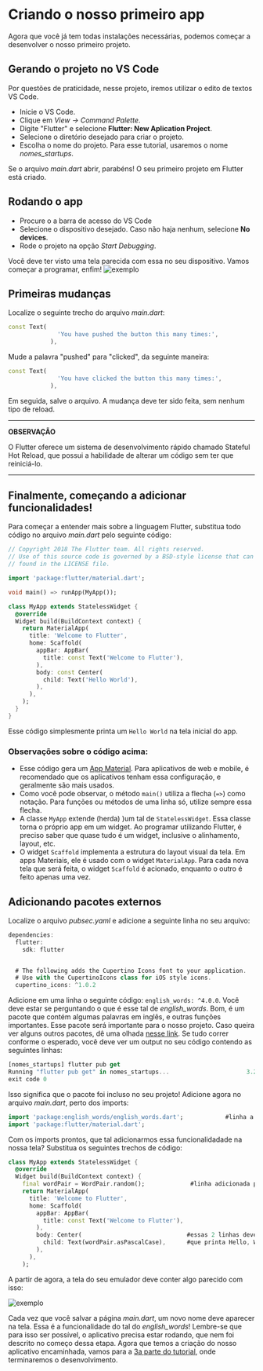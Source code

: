 # Criando o nosso primeiro app

Agora que você já tem todas instalações necessárias, podemos começar a desenvolver o nosso primeiro projeto.

## Gerando o projeto no VS Code
Por questões de praticidade, nesse projeto, iremos utilizar o edito de textos VS Code. 

- Inicie o VS Code.
- Clique em *View -> Command Palette*.
- Digite "Flutter" e selecione **Flutter: New Aplication Project**.
- Selecione o diretório desejado para criar o projeto.
- Escolha o nome do projeto. Para esse tutorial, usaremos o nome *nomes_startups*.

Se o arquivo *main.dart* abrir, parabéns! O seu primeiro projeto em Flutter está criado.

## Rodando o app
- Procure o a barra de acesso do VS Code
- Selecione o dispositivo desejado. Caso não haja nenhum, selecione **No devices**.
- Rode o projeto na opção *Start Debugging*.

Você deve ter visto uma tela parecida com essa no seu dispositivo. Vamos começar a programar, enfim!
![exemplo](./img/example.png)

## Primeiras mudanças
Localize o seguinte trecho do arquivo *main.dart*:
``` dart
const Text(
              'You have pushed the button this many times:',
            ),
```

Mude a palavra "pushed" para "clicked", da seguinte maneira:
```dart
const Text(
              'You have clicked the button this many times:',
            ),
```

Em seguida, salve o arquivo. A mudança deve ter sido feita, sem nenhum tipo de reload.

---
**OBSERVAÇÃO**

O Flutter oferece um sistema de desenvolvimento rápido chamado Stateful Hot Reload, que possui a habilidade de alterar um código sem ter que reiniciá-lo.

---

## Finalmente, começando a adicionar funcionalidades!

Para começar a entender mais sobre a linguagem Flutter, substitua todo código no arquivo *main.dart* pelo seguinte código:
```dart
// Copyright 2018 The Flutter team. All rights reserved.
// Use of this source code is governed by a BSD-style license that can be
// found in the LICENSE file.

import 'package:flutter/material.dart';

void main() => runApp(MyApp());

class MyApp extends StatelessWidget {
  @override
  Widget build(BuildContext context) {
    return MaterialApp(
      title: 'Welcome to Flutter',
      home: Scaffold(
        appBar: AppBar(
          title: const Text('Welcome to Flutter'),
        ),
        body: const Center(
          child: Text('Hello World'),
        ),
      ),
    );
  }
}

```

Esse código simplesmente printa um ```Hello World``` na tela inicial do app.

### Observações sobre o código acima:
- Esse código gera um [App Material](https://material.io/guidelines). Para aplicativos de web e mobile, é recomendado que os aplicativos tenham essa configuração, e geralmente são mais usados.
- Como você pode observar, o método ```main()``` utiliza a flecha (```=>```) como notação. Para funções ou métodos de uma linha só, utilize sempre essa flecha.
- A classe ```MyApp``` extende (herda) )um tal de ```StatelessWidget```. Essa classe torna o próprio app em um widget. Ao programar utilizando Flutter, é preciso saber que quase tudo é um widget, inclusive o alinhamento, layout, etc.
- O widget ```Scaffold``` implementa a estrutura do layout visual da tela. Em apps Materiais, ele é usado com o widget ```MaterialApp```. Para cada nova tela que será feita, o widget ```Scaffold``` é acionado, enquanto o outro é feito apenas uma vez.

## Adicionando pacotes externos
Localize o arquivo *pubsec.yaml* e adicione a seguinte linha no seu arquivo:
```dart
dependencies:
  flutter:
    sdk: flutter


  # The following adds the Cupertino Icons font to your application.
  # Use with the CupertinoIcons class for iOS style icons.
  cupertino_icons: ^1.0.2
```

Adicione em uma linha o seguinte código: ```english_words: ^4.0.0```. Você deve estar se perguntando o que é esse tal de *english_words*. Bom, é um pacote que contém algumas palavras em inglês, e outras funções importantes. Esse pacote será importante para o nosso projeto. Caso queira ver alguns outros pacotes, dê uma olhada [nesse link](https://pub.dev/). Se tudo correr conforme o esperado, você deve ver um output no seu código contendo as seguintes linhas:
```dart
[nomes_startups] flutter pub get
Running "flutter pub get" in nomes_startups...                      3.2s
exit code 0
```

Isso significa que o pacote foi incluso no seu projeto! Adicione agora no arquivo *main.dart*, perto dos imports:
```dart
import 'package:english_words/english_words.dart';            #linha a ser incluída
import 'package:flutter/material.dart';
```

Com os imports prontos, que tal adicionarmos essa funcionalidadade na nossa tela? Substitua os seguintes trechos de código:
```dart hl_lines="1-130"
class MyApp extends StatelessWidget {
  @override
  Widget build(BuildContext context) {
    final wordPair = WordPair.random();             #linha adicionada para gerar palavras aleatorias!
    return MaterialApp(
      title: 'Welcome to Flutter',
      home: Scaffold(
        appBar: AppBar(
          title: const Text('Welcome to Flutter'),
        ),
        body: Center(                              #essas 2 linhas devem ser adicionadas no lugar da
          child: Text(wordPair.asPascalCase),      #que printa Hello, World!
        ),
      ),
    );
```

A partir de agora, a tela do seu emulador deve conter algo parecido com isso:

![exemplo](./img/example2.png)

Cada vez que você salvar a página *main.dart*, um novo nome deve aparecer na tela. Essa é a funcionalidade do tal do *english_words*! Lembre-se que para isso ser possível, o aplicativo precisa estar rodando, que nem foi descrito no começo dessa etapa. Agora que temos a criação do nosso aplicativo encaminhada, vamos para a [3a parte do tutorial](https://jonathansutton1.github.io/TecWeb-Projeto3/P3/), onde terminaremos o desenvolvimento.



  
